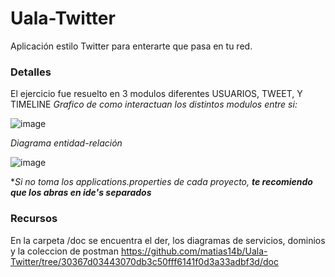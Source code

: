 # Uala-Twitter
Aplicación estilo Twitter para enterarte que pasa en tu red.

### Detalles

El ejercicio fue resuelto en 3 modulos diferentes USUARIOS, TWEET, Y TIMELINE
*Grafico de como interactuan los distintos modulos entre si:*

![image](https://github.com/matias14b/Uala-Twitter/assets/127508318/3e483438-d0a8-4c27-8fe7-8fe36d3972af)


*Diagrama entidad-relación*

![image](https://github.com/matias14b/Usuario-Uala-Twitter/assets/127508318/e65a05f7-4dfd-4b6f-b954-9e6fa5d6c66e)



**Si no toma los applications.properties de cada proyecto, **te recomiendo que los abras en ide's separados***

### Recursos

En la carpeta /doc se encuentra el der, los diagramas de servicios, dominios y la coleccion de postman 
https://github.com/matias14b/Uala-Twitter/tree/30367d03443070db3c50fff6141f0d3a33adbf3d/doc
